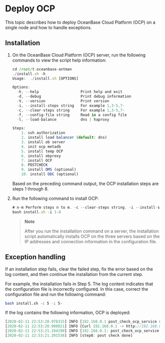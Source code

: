 # Deploy OCP

This topic describes how to deploy OceanBase Cloud Platform (OCP) on a single node and how to handle exceptions.

## Installation

1. On the OceanBase Cloud Platform (OCP) server, run the following commands to view the script help information:

   ```javascript
   cd /root/t-oceanbase-antman
   ./install.sh -h
   Usage:  ./install.sh [OPTIONS]
   
   Options:
     -h, --help                   Print help and exit
     -d, --debug                  Print debug information
     -V, --version                Print version
     -i, --install-steps string   For example 1,3-5,7-
     -c, --clear-steps string     For example 1,3-5,7-
     -f, --config-file string     Read in a config file
     -l, --load-balance           dns | haproxy
   
   Steps:
       1. ssh authorization
       2. install load balancer (default: dns)
       3. install ob server
       4. init ocp metadb
       5. install temp OCP
       6. install obproxy
       7. install OCP
       8. POSTCHECK
       9. install OMS (optional)
       10. install ODC (optional)
   ```

   Based on the preceding command output, the OCP installation steps are steps 1 through 8.

2. Run the following command to install OCP:

   ```javascript
   # n-m Perform steps n to m. -c --clear-steps string. -i --install-steps string. -f --config-file string.
   bash install.sh -i 1-8
   ```

   > **Note**
   >
   > After you run the installation command on a server, the installation script automatically installs OCP on the three servers based on the IP addresses and connection information in the configuration file.

## Exception handling

If an installation step fails, clear the failed step, fix the error based on the log content, and then continue the installation from the current step.

For example, the installation fails in Step 5. The log content indicates that the configuration file is incorrectly configured. In this case, correct the configuration file and run the following command:

```bash
bash install.sh -c 5 -i 5-
```

If the log contains the following information, OCP is deployed:

```javascript
[2020-02-11 22:53:20.978315] INFO [192.168.0.1 post_check_ocp_service start]
[2020-02-11 22:53:20.980821] INFO [Curl 192.168.0.1 -> http://192.168.0.1:8080/services?Action=GetObProxyConfig&User_ID=admin&UID=alibaba]
[2020-02-11 22:53:21.194190] INFO [192.168.0.1: post_check_ocp_service done]
[2020-02-11 22:53:21.201536] INFO [step8: post check done]
```